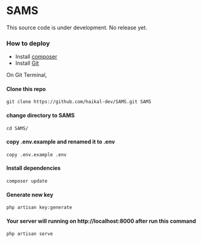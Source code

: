 # SAMS

This source code is under development. No release yet.

### How to deploy

- Install [composer](https://getcomposer.org/)
- Install [Git](https://git-scm.com/)

On Git Terminal,

#### Clone this repo

```
git clone https://github.com/haikal-dev/SAMS.git SAMS
```

#### change directory to SAMS

```
cd SAMS/
```

#### copy .env.example and renamed it to .env

```
copy .env.example .env
```

#### Install dependencies

```
composer update
```

#### Generate new key

```
php artisan key:generate
```

#### Your server will running on http://localhost:8000 after run this command

```
php artisan serve
```